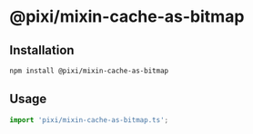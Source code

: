 # @pixi/mixin-cache-as-bitmap

## Installation

```bash
npm install @pixi/mixin-cache-as-bitmap
```

## Usage

```js
import 'pixi/mixin-cache-as-bitmap.ts';
```